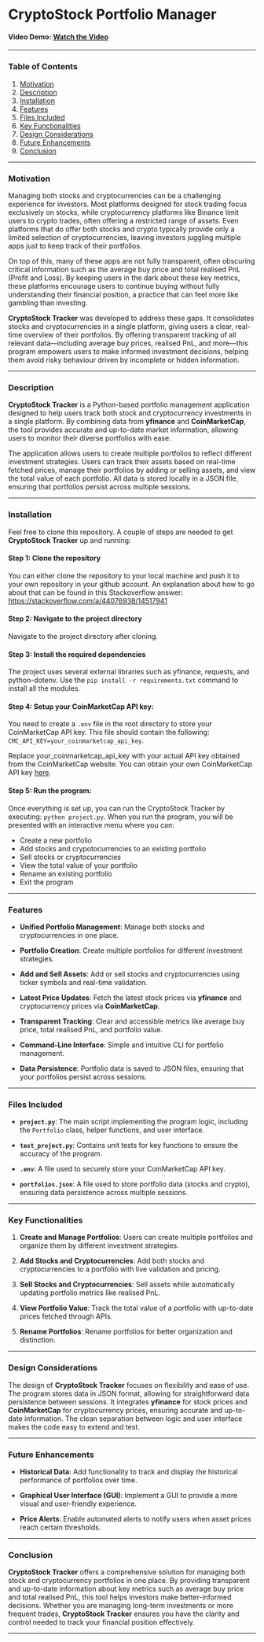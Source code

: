 # CryptoStock Portfolio Manager

#### Video Demo: [Watch the Video](https://www.youtube.com/watch?v=KQEegzzpwzI)

---

### Table of Contents

1. [Motivation](#motivation)
2. [Description](#description)
3. [Installation](#installation)
4. [Features](#features)
5. [Files Included](#files-included)
6. [Key Functionalities](#key-functionalities)
7. [Design Considerations](#design-considerations)
8. [Future Enhancements](#future-enhancements)
9. [Conclusion](#conclusion)

---
### Motivation
Managing both stocks and cryptocurrencies can be a challenging experience for investors. Most platforms designed for stock trading focus exclusively on stocks, while cryptocurrency platforms like Binance limit users to crypto trades, often offering a restricted range of assets. Even platforms that do offer both stocks and crypto typically provide only a limited selection of cryptocurrencies, leaving investors juggling multiple apps just to keep track of their portfolios.

On top of this, many of these apps are not fully transparent, often obscuring critical information such as the average buy price and total realised PnL (Profit and Loss). By keeping users in the dark about these key metrics, these platforms encourage users to continue buying without fully understanding their financial position, a practice that can feel more like gambling than investing.

**CryptoStock Tracker** was developed to address these gaps. It consolidates stocks and cryptocurrencies in a single platform, giving users a clear, real-time overview of their portfolios. By offering transparent tracking of all relevant data—including average buy prices, realised PnL, and more—this program empowers users to make informed investment decisions, helping them avoid risky behaviour driven by incomplete or hidden information.

---
### Description

**CryptoStock Tracker** is a Python-based portfolio management application designed to help users track both stock and cryptocurrency investments in a single platform. By combining data from **yfinance** and **CoinMarketCap**, the tool provides accurate and up-to-date market information, allowing users to monitor their diverse portfolios with ease.

The application allows users to create multiple portfolios to reflect different investment strategies. Users can track their assets based on real-time fetched prices, manage their portfolios by adding or selling assets, and view the total value of each portfolio. All data is stored locally in a JSON file, ensuring that portfolios persist across multiple sessions.

---
### Installation

Feel free to clone this repository.
A couple of steps are needed to get **CryptoStock Tracker** up and running:

#### Step 1: Clone the repository
You can either clone the repository to your local machine and push it to your own repository in your github account.
An explanation about how to go about that can be found in this Stackoverflow answer: https://stackoverflow.com/a/44076938/14517941

#### Step 2: Navigate to the project directory
Navigate to the project directory after cloning.

#### Step 3: Install the required dependencies
The project uses several external libraries such as yfinance, requests, and python-dotenv.
Use the `pip install -r requirements.txt` command to install all the modules.

#### Step 4: Setup your CoinMarketCap API key:
You need to create a `.env` file in the root directory to store your CoinMarketCap API key.
This file should contain the following: `CMC_API_KEY=your_coinmarketcap_api_key`.

Replace your_coinmarketcap_api_key with your actual API key obtained from the CoinMarketCap website.
You can obtain your own CoinMarketCap API key [here](https://coinmarketcap.com/academy/article/register-for-coinmarketcap-api).

#### Step 5: Run the program:
Once everything is set up, you can run the CryptoStock Tracker by executing: `python project.py`.
When you run the program, you will be presented with an interactive menu where you can:
- Create a new portfolio
- Add stocks and crypotocurrencies to an existing portfolio
- Sell stocks or cryptocurrencies
- View the total value of your portfolio
- Rename an existing portfolio
- Exit the program

---

### Features
- **Unified Portfolio Management**: Manage both stocks and cryptocurrencies in one place.

- **Portfolio Creation**: Create multiple portfolios for different investment strategies.

- **Add and Sell Assets**: Add or sell stocks and cryptocurrencies using ticker symbols and real-time validation.

- **Latest Price Updates**: Fetch the latest stock prices via **yfinance** and cryptocurrency prices via **CoinMarketCap**.

- **Transparent Tracking**: Clear and accessible metrics like average buy price, total realised PnL, and portfolio value.

- **Command-Line Interface**: Simple and intuitive CLI for portfolio management.

- **Data Persistence**: Portfolio data is saved to JSON files, ensuring that your portfolios persist across sessions.

---

### Files Included

- **`project.py`**:
  The main script implementing the program logic, including the `Portfolio` class, helper functions, and user interface.

- **`test_project.py`**:
  Contains unit tests for key functions to ensure the accuracy of the program.

- **`.env`**:
  A file used to securely store your CoinMarketCap API key.

- **`portfolios.json`**:
  A file used to store portfolio data (stocks and crypto), ensuring data persistence across multiple sessions.

---

### Key Functionalities

1. **Create and Manage Portfolios**:
   Users can create multiple portfolios and organize them by different investment strategies.

2. **Add Stocks and Cryptocurrencies**:
   Add both stocks and cryptocurrencies to a portfolio with live validation and pricing.

3. **Sell Stocks and Cryptocurrencies**:
   Sell assets while automatically updating portfolio metrics like realised PnL.

4. **View Portfolio Value**:
   Track the total value of a portfolio with up-to-date prices fetched through APIs.

5. **Rename Portfolios**:
   Rename portfolios for better organization and distinction.

---

### Design Considerations

The design of **CryptoStock Tracker** focuses on flexibility and ease of use. The program stores data in JSON format, allowing for straightforward data persistence between sessions. It integrates **yfinance** for stock prices and **CoinMarketCap** for cryptocurrency prices, ensuring accurate and up-to-date information. The clean separation between logic and user interface makes the code easy to extend and test.

---

### Future Enhancements

- **Historical Data**:
  Add functionality to track and display the historical performance of portfolios over time.

- **Graphical User Interface (GUI)**:
  Implement a GUI to provide a more visual and user-friendly experience.

- **Price Alerts**:
  Enable automated alerts to notify users when asset prices reach certain thresholds.

---

### Conclusion

**CryptoStock Tracker** offers a comprehensive solution for managing both stock and cryptocurrency portfolios in one place. By providing transparent and up-to-date information about key metrics such as average buy price and total realised PnL, this tool helps investors make better-informed decisions. Whether you are managing long-term investments or more frequent trades, **CryptoStock Tracker** ensures you have the clarity and control needed to track your financial position effectively.


---
